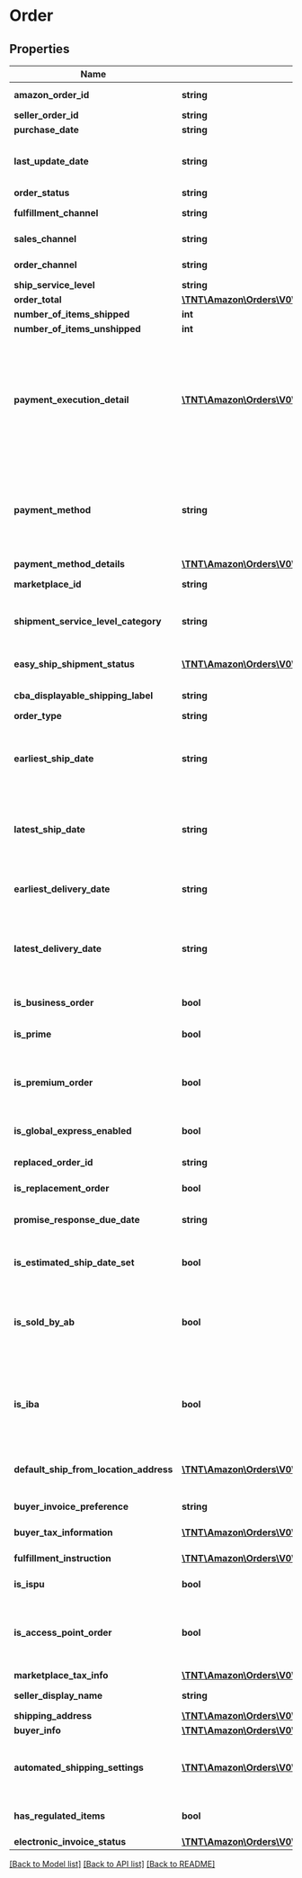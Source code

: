 # Order

## Properties
Name | Type | Description | Notes
------------ | ------------- | ------------- | -------------
**amazon_order_id** | **string** | An Amazon-defined order identifier, in 3-7-7 format. | 
**seller_order_id** | **string** | A seller-defined order identifier. | [optional] 
**purchase_date** | **string** | The date when the order was created. | 
**last_update_date** | **string** | The date when the order was last updated.  __Note__: LastUpdateDate is returned with an incorrect date for orders that were last updated before 2009-04-01. | 
**order_status** | **string** | The current order status. | 
**fulfillment_channel** | **string** | Whether the order was fulfilled by Amazon (AFN) or by the seller (MFN). | [optional] 
**sales_channel** | **string** | The sales channel of the first item in the order. | [optional] 
**order_channel** | **string** | The order channel of the first item in the order. | [optional] 
**ship_service_level** | **string** | The shipment service level of the order. | [optional] 
**order_total** | [**\TNT\Amazon\Orders\V0\Model\Money**](Money.md) | The total charge for this order. | [optional] 
**number_of_items_shipped** | **int** | The number of items shipped. | [optional] 
**number_of_items_unshipped** | **int** | The number of items unshipped. | [optional] 
**payment_execution_detail** | [**\TNT\Amazon\Orders\V0\Model\PaymentExecutionDetailItemList**](PaymentExecutionDetailItemList.md) | Information about sub-payment methods for a Cash On Delivery (COD) order.  __Note__: For a COD order that is paid for using one sub-payment method, one PaymentExecutionDetailItem object is returned, with PaymentExecutionDetailItem/PaymentMethod &#x3D; COD. For a COD order that is paid for using multiple sub-payment methods, two or more PaymentExecutionDetailItem objects are returned. | [optional] 
**payment_method** | **string** | The payment method for the order. This property is limited to Cash On Delivery (COD) and Convenience Store (CVS) payment methods. Unless you need the specific COD payment information provided by the PaymentExecutionDetailItem object, we recommend using the PaymentMethodDetails property to get payment method information. | [optional] 
**payment_method_details** | [**\TNT\Amazon\Orders\V0\Model\PaymentMethodDetailItemList**](PaymentMethodDetailItemList.md) | A list of payment methods for the order. | [optional] 
**marketplace_id** | **string** | The identifier for the marketplace where the order was placed. | [optional] 
**shipment_service_level_category** | **string** | The shipment service level category of the order.  Possible values: Expedited, FreeEconomy, NextDay, SameDay, SecondDay, Scheduled, Standard. | [optional] 
**easy_ship_shipment_status** | [**\TNT\Amazon\Orders\V0\Model\EasyShipShipmentStatus**](EasyShipShipmentStatus.md) | The status of the Amazon Easy-Ship order. This property is included only for Amazon Easy-Ship orders. | [optional] 
**cba_displayable_shipping_label** | **string** | Custom ship label for Checkout by Amazon (CBA). | [optional] 
**order_type** | **string** | The type of the order. | [optional] 
**earliest_ship_date** | **string** | The start of the time period within which you have committed to ship the order. In ISO 8601 date time format. Returned only for seller-fulfilled orders.  __Note__: EarliestShipDate might not be returned for orders placed before February 1, 2013. | [optional] 
**latest_ship_date** | **string** | The end of the time period within which you have committed to ship the order. In ISO 8601 date time format. Returned only for seller-fulfilled orders.  __Note__: LatestShipDate might not be returned for orders placed before February 1, 2013. | [optional] 
**earliest_delivery_date** | **string** | The start of the time period within which you have committed to fulfill the order. In ISO 8601 date time format. Returned only for seller-fulfilled orders. | [optional] 
**latest_delivery_date** | **string** | The end of the time period within which you have committed to fulfill the order. In ISO 8601 date time format. Returned only for seller-fulfilled orders that do not have a PendingAvailability, Pending, or Canceled status. | [optional] 
**is_business_order** | **bool** | When true, the order is an Amazon Business order. An Amazon Business order is an order where the buyer is a Verified Business Buyer. | [optional] 
**is_prime** | **bool** | When true, the order is a seller-fulfilled Amazon Prime order. | [optional] 
**is_premium_order** | **bool** | When true, the order has a Premium Shipping Service Level Agreement. For more information about Premium Shipping orders, see \&quot;Premium Shipping Options\&quot; in the Seller Central Help for your marketplace. | [optional] 
**is_global_express_enabled** | **bool** | When true, the order is a GlobalExpress order. | [optional] 
**replaced_order_id** | **string** | The order ID value for the order that is being replaced. Returned only if IsReplacementOrder &#x3D; true. | [optional] 
**is_replacement_order** | **bool** | When true, this is a replacement order. | [optional] 
**promise_response_due_date** | **string** | Indicates the date by which the seller must respond to the buyer with an estimated ship date. Returned only for Sourcing on Demand orders. | [optional] 
**is_estimated_ship_date_set** | **bool** | When true, the estimated ship date is set for the order. Returned only for Sourcing on Demand orders. | [optional] 
**is_sold_by_ab** | **bool** | When true, the item within this order was bought and re-sold by Amazon Business EU SARL (ABEU). By buying and instantly re-selling your items, ABEU becomes the seller of record, making your inventory available for sale to customers who would not otherwise purchase from a third-party seller. | [optional] 
**is_iba** | **bool** | When true, the item within this order was bought and re-sold by Amazon Business EU SARL (ABEU). By buying and instantly re-selling your items, ABEU becomes the seller of record, making your inventory available for sale to customers who would not otherwise purchase from a third-party seller. | [optional] 
**default_ship_from_location_address** | [**\TNT\Amazon\Orders\V0\Model\Address**](Address.md) | The recommended location for the seller to ship the items from. It is calculated at checkout. The seller may or may not choose to ship from this location. | [optional] 
**buyer_invoice_preference** | **string** | The buyer&#39;s invoicing preference. Available only in the TR marketplace. | [optional] 
**buyer_tax_information** | [**\TNT\Amazon\Orders\V0\Model\BuyerTaxInformation**](BuyerTaxInformation.md) | Contains the business invoice tax information. | [optional] 
**fulfillment_instruction** | [**\TNT\Amazon\Orders\V0\Model\FulfillmentInstruction**](FulfillmentInstruction.md) | Contains the instructions about the fulfillment like where should it be fulfilled from. | [optional] 
**is_ispu** | **bool** | When true, this order is marked to be picked up from a store rather than delivered. | [optional] 
**is_access_point_order** | **bool** | When true, this order is marked to be delivered to an Access Point. The access location is chosen by the customer. Access Points include Amazon Hub Lockers, Amazon Hub Counters, and pickup points operated by carriers. | [optional] 
**marketplace_tax_info** | [**\TNT\Amazon\Orders\V0\Model\MarketplaceTaxInfo**](MarketplaceTaxInfo.md) | Tax information about the marketplace. | [optional] 
**seller_display_name** | **string** | The seller’s friendly name registered in the marketplace. | [optional] 
**shipping_address** | [**\TNT\Amazon\Orders\V0\Model\Address**](Address.md) |  | [optional] 
**buyer_info** | [**\TNT\Amazon\Orders\V0\Model\BuyerInfo**](BuyerInfo.md) |  | [optional] 
**automated_shipping_settings** | [**\TNT\Amazon\Orders\V0\Model\AutomatedShippingSettings**](AutomatedShippingSettings.md) | Contains information regarding the Shipping Settings Automaton program, such as whether the order&#39;s shipping settings were generated automatically, and what those settings are. | [optional] 
**has_regulated_items** | **bool** | Whether the order contains regulated items which may require additional approval steps before being fulfilled. | [optional] 
**electronic_invoice_status** | [**\TNT\Amazon\Orders\V0\Model\ElectronicInvoiceStatus**](ElectronicInvoiceStatus.md) | The status of the electronic invoice. | [optional] 

[[Back to Model list]](../README.md#documentation-for-models) [[Back to API list]](../README.md#documentation-for-api-endpoints) [[Back to README]](../README.md)


